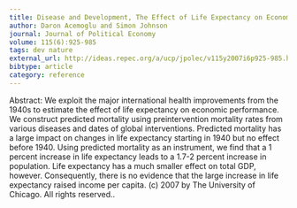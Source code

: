 ```yaml
---
title: Disease and Development, The Effect of Life Expectancy on Economic Growth
author: Daron Acemoglu and Simon Johnson
journal: Journal of Political Economy
volume: 115(6):925-985
tags: dev nature
external_url: http://ideas.repec.org/a/ucp/jpolec/v115y2007i6p925-985.html
bibtype: article
category: reference
---
```

Abstract:  We exploit the major international health improvements from the 1940s to estimate the effect of life expectancy on economic performance. We construct predicted mortality using preintervention mortality rates from various diseases and dates of global interventions. Predicted mortality has a large impact on changes in life expectancy starting in 1940 but no effect before 1940. Using predicted mortality as an instrument, we find that a 1 percent increase in life expectancy leads to a 1.7-2 percent increase in population. Life expectancy has a much smaller effect on total GDP, however. Consequently, there is no evidence that the large increase in life expectancy raised income per capita. (c) 2007 by The University of Chicago. All rights reserved..
